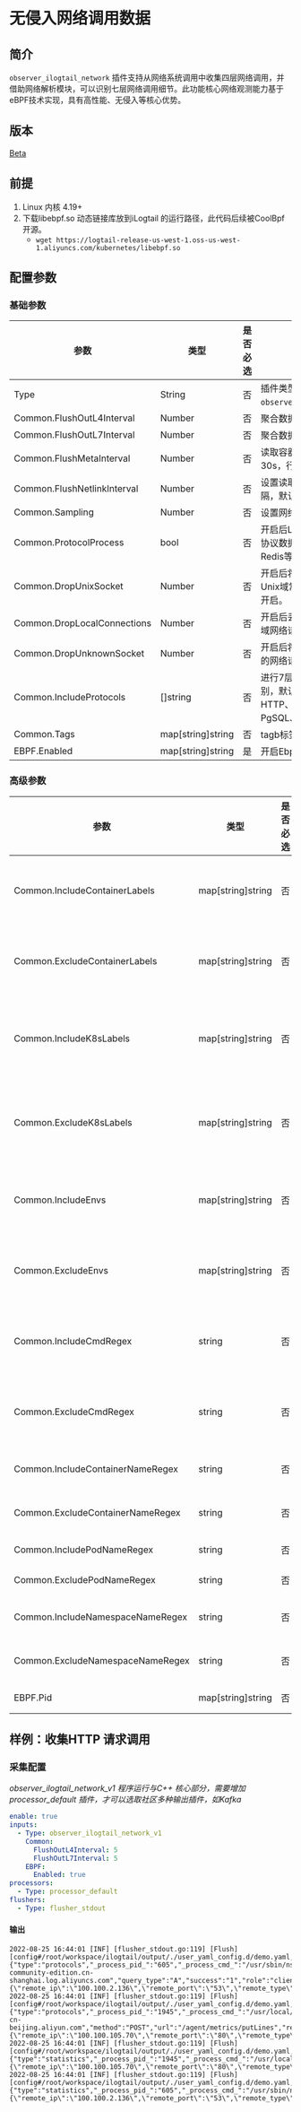 # 无侵入网络调用数据

## 简介

`observer_ilogtail_network` 插件支持从网络系统调用中收集四层网络调用，并借助网络解析模块，可以识别七层网络调用细节。此功能核心网络观测能力基于eBPF技术实现，具有高性能、无侵入等核心优势。

## 版本

[Beta](../stability-level.md)

## 前提

1. Linux 内核 4.19+
2. 下载libebpf.so 动态链接库放到iLogtail 的运行路径，此代码后续被CoolBpf 开源。
   - `wget https://logtail-release-us-west-1.oss-us-west-1.aliyuncs.com/kubernetes/libebpf.so`

## 配置参数

### 基础参数

| 参数                          | 类型              | 是否必选 | 说明                                                         |
|-----------------------------| ----------------- | -------- |------------------------------------------------------------|
| Type                        | String            | 否       | 插件类型，指定为`observer_ilogtail_network_v1`。                    |
| Common.FlushOutL4Interval   | Number            | 否       | 聚合数据输出间隔时间，默认15s                                           |
| Common.FlushOutL7Interval   | Number            | 否       | 聚合数据输出间隔时间，默认60s                                           |
| Common.FlushMetaInterval    | Number            | 否       | 读取容器元信息间隔时间，默认30s，行为可类比我为docker ps                         |
| Common.FlushNetlinkInterval | Number            | 否       | 设置读取Socket元信息的时间间隔，默认10s                                   |
| Common.Sampling             | Number            | 否       | 设置网络数据的采样率，默认100                                           |
| Common.ProtocolProcess      | bool              | 否       | 开启后Logtail将解析应用层的网络协议数据，例如HTTP、MySQL、Redis等，默认开启。          |
| Common.DropUnixSocket       | Number            | 否       | 开启后将丢弃Unix域网络请求。Unix域常用于本地网络交互，默认开启。                       |
| Common.DropLocalConnections | Number            | 否       | 开启后丢弃对端地址为本地的INET域网络请求，默认开启。                               |
| Common.DropUnknownSocket    | Number            | 否       | 开启后将丢弃非INET域或Unix域的网络请求，默认开启。                              |
| Common.IncludeProtocols     | []string          | 否       | 进行7层网络协议识别的协议类别，默认为全部，目前支持HTTP、Redis、MySQL、PgSQL、DNS 5种协议。 |
| Common.Tags                 | map[string]string | 否       | tagb标签，会被附带上传                                              |
| EBPF.Enabled                | map[string]string | 是       | 开启Ebpf 功能                                                  |

### 高级参数

| 参数                             | 类型              | 是否必选 | 说明                                                                                                                                              |
| -------------------------------- | ----------------- | -------- | ------------------------------------------------------------------------------------------------------------------------------------------------- |
| Common.IncludeContainerLabels    | map[string]string | 否       | 用于指定待采集的容器。多个白名单之间为或关系，即只要容器Label满足任一白名单即可被匹配。注意： 此变量为容器Label而非Kubernetes Label               |
| Common.ExcludeContainerLabels    | map[string]string | 否       | 用于排除待采集的容器。多个黑名单之间为或关系，即只要容器Label满足任一黑名单即可被匹配。注意： 此变量为容器Label而非Kubernetes Label               |
| Common.IncludeK8sLabels          | map[string]string | 否       | 用于指定待采集的容器。设置LabelKey为具体名称，LabelValue为正则表达式。例如设置LabelKey为io.kubernetes.container.name，设置LabelValue为^(nginx     |
| Common.ExcludeK8sLabels          | map[string]string | 否       | 用于排除不需要采集的容器。设置LabelKey为具体名称，LabelValue为正则表达式。例如设置LabelKey为io.kubernetes.container.name，设置LabelValue为^(nginx |
| Common.IncludeEnvs               | map[string]string | 否       | 用于指定待采集的容器。设置EnvKey为具体名称，EnvValue为正则表达式。例如设置EnvKey为NGINX_SERVICE_PORT，设置EnvValue为^(80                          |
| Common.ExcludeEnvs               | map[string]string | 否       | 用于排除不需要采集的容器。设置EnvKey为具体名称，EnvValue为正则表达式。例如设置EnvKey为NGINX_SERVICE_PORT，设置EnvValue为^(80                      |
| Common.IncludeCmdRegex           | string            | 否       | 设置命令行正则表达式，用于指定需要监控的进程。例如设置为^mockclient$，表示仅监控/proc/{pid}/cmdline下名为mockclient的进程。                       |
| Common.ExcludeCmdRegex           | string            | 否       | 设置命令行正则表达式，用于排除不需要监控的进程。例如设置为^mockclient$，表示不监控/proc/{pid}/cmdline下名为mockclient的进程。                     |
| Common.IncludeContainerNameRegex | string            | 否       | 输入匹配Contianer名称的正则表达式，用于指定待采集的 Contianer。                                                                                   |
| Common.ExcludeContainerNameRegex | string            | 否       | 输入匹配Contianer名称的正则表达式，用于排除不需要采集的 Contianer。                                                                               |
| Common.IncludePodNameRegex       | string            | 否       | 输入匹配Pod名称的正则表达式，用于指定待采集的Pod。                                                                                                |
| Common.ExcludePodNameRegex       | string            | 否       | 输入匹配Pod名称的正则表达式，用于排除不需要采集的Pod。                                                                                            |
| Common.IncludeNamespaceNameRegex | string            | 否       | 输入匹配Namespace名称的正则表达式，用于指定待采集的命名空间。                                                                                     |
| Common.ExcludeNamespaceNameRegex | string            | 否       | 输入匹配Namespace名称的正则表达式，用于排除不需要采集的命名空间。                                                                                 |
| EBPF.Pid                         | map[string]string | 否       | 指定唯一的进程ID 用于采集范围确定                                                                                                                 |

## 样例：收集HTTP 请求调用

### 采集配置

*observer_ilogtail_network_v1 程序运行与C++ 核心部分，需要增加processor_default 插件，才可以选取社区多种输出插件，如Kafka*

```yaml
enable: true
inputs:
  - Type: observer_ilogtail_network_v1
    Common:
      FlushOutL4Interval: 5
      FlushOutL7Interval: 5
    EBPF:
      Enabled: true
processors:
  - Type: processor_default
flushers:
  - Type: flusher_stdout
```

#### 输出

```plain
2022-08-25 16:44:01 [INF] [flusher_stdout.go:119] [Flush] [config#/root/workspace/ilogtail/output/./user_yaml_config.d/demo.yaml,] {"type":"protocols","_process_pid_":"605","_process_cmd_":"/usr/sbin/nscd","_running_mode_":"host","protocol":"dns","query_record":"ilogtail-community-edition.cn-shanghai.log.aliyuncs.com","query_type":"A","success":"1","role":"client","remote_info":"{\"remote_ip\":\"100.100.2.136\",\"remote_port\":\"53\",\"remote_type\":\"dns\"}\n","total_count":"1","total_latency_ns":"387138","total_req_bytes":"73","total_resp_bytes":"272","__time__":"1661417038"}:
2022-08-25 16:44:01 [INF] [flusher_stdout.go:119] [Flush] [config#/root/workspace/ilogtail/output/./user_yaml_config.d/demo.yaml,] {"type":"protocols","_process_pid_":"1945","_process_cmd_":"/usr/local/cloudmonitor/bin/argusagent","_running_mode_":"host","protocol":"http","version":"1","host":"metrichub-cn-beijing.aliyun.com","method":"POST","url":"/agent/metrics/putLines","resp_code":"200","role":"client","remote_info":"{\"remote_ip\":\"100.100.105.70\",\"remote_port\":\"80\",\"remote_type\":\"server\"}\n","total_count":"1","total_latency_ns":"3492453","total_req_bytes":"13661","total_resp_bytes":"165","__time__":"1661417038"}:
2022-08-25 16:44:01 [INF] [flusher_stdout.go:119] [Flush] [config#/root/workspace/ilogtail/output/./user_yaml_config.d/demo.yaml,] {"type":"statistics","_process_pid_":"1945","_process_cmd_":"/usr/local/cloudmonitor/bin/argusagent","_running_mode_":"host","remote_info":"{\"remote_ip\":\"100.100.105.70\",\"remote_port\":\"80\",\"remote_type\":\"server\"}\n","socket_type":"inet_socket","role":"client","send_bytes":"13661","recv_bytes":"165","send_packets":"1","recv_packets":"1","send_total_latency":"0","recv_total_latency":"0","__time__":"1661417038"}:
2022-08-25 16:44:01 [INF] [flusher_stdout.go:119] [Flush] [config#/root/workspace/ilogtail/output/./user_yaml_config.d/demo.yaml,] {"type":"statistics","_process_pid_":"605","_process_cmd_":"/usr/sbin/nscd","_running_mode_":"host","remote_info":"{\"remote_ip\":\"100.100.2.136\",\"remote_port\":\"53\",\"remote_type\":\"dns\"}\n","socket_type":"inet_socket","role":"client","send_bytes":"73","recv_bytes":"272","send_packets":"1","recv_packets":"1","send_total_latency":"0","recv_total_latency":"0","__time__":"1661417038"}:
```
